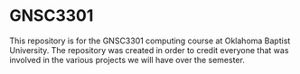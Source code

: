 # GNSC3301
This repository is for the GNSC3301 computing course at Oklahoma Baptist University.  The repository was created in order to credit everyone that was involved in the various projects we will have over the semester.
